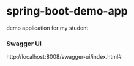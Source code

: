 # spring-boot-demo-app
demo application for my student


### Swagger UI

http://localhost:8008/swagger-ui/index.html#